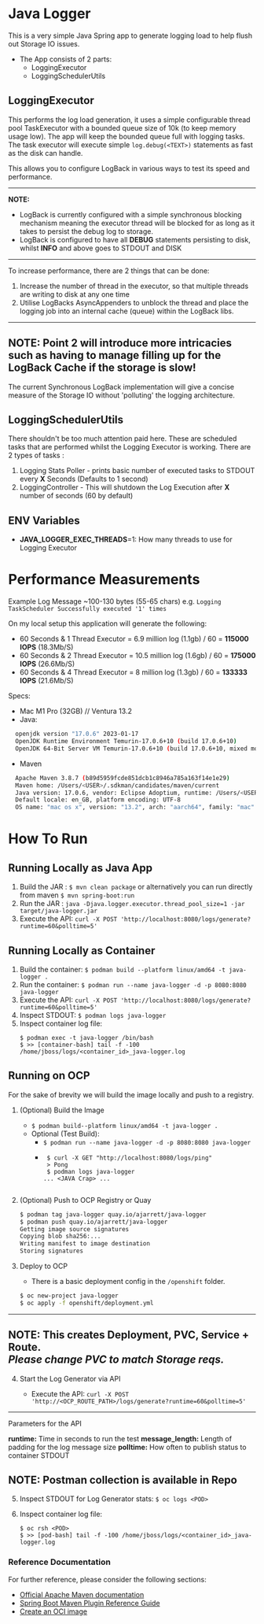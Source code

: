 # Java Logger

This is a very simple Java Spring app to generate logging load to help flush out Storage IO issues. 

* The App consists of 2 parts: 
  - LoggingExecutor 
  - LoggingSchedulerUtils 

## LoggingExecutor

This performs the log load generation, it uses a simple configurable thread pool TaskExecutor with a bounded queue size of 10k (to keep memory usage low). 
The app will keep the bounded queue full with logging tasks. The task executor will execute simple `log.debug(<TEXT>)` statements as fast as the disk can handle. 

This allows you to configure LogBack in various ways to test its speed and performance. 

---
**NOTE:**
- LogBack is currently configured with a simple synchronous blocking mechanism meaning the executor thread will be blocked for as long as it takes to persist the debug log to storage. <br/>
- LogBack is configured to have all **DEBUG** statements persisting to disk, whilst **INFO** and above goes to STDOUT and DISK
---

To increase performance, there are 2 things that can be done: 
1. Increase the number of thread in the executor, so that multiple threads are writing to disk at any one time
2. Utilise LogBacks AsyncAppenders to unblock the thread and place the logging job into an internal cache (queue) within the LogBack libs. 

---
**NOTE:**
Point 2 will introduce more intricacies such as having to manage filling up for the LogBack Cache if the storage is slow! 
---

The current Synchronous LogBack implementation will give a concise measure of the Storage IO without 'polluting' the logging architecture. 

## LoggingSchedulerUtils

There shouldn't be too much attention paid here. These are scheduled tasks that are performed whilst the Logging Executor is working. 
There are 2 types of tasks :
1. Logging Stats Poller - prints basic number of executed tasks to STDOUT every **X** Seconds (Defaults to 1 second)
2. LoggingController - This will shutdown the Log Execution after **X** number of seconds (60 by default)

## ENV Variables 

- **JAVA_LOGGER_EXEC_THREADS**=1: How many threads to use for Logging Executor

# Performance Measurements 

Example Log Message ~100-130 bytes (55-65 chars)
e.g. `Logging TaskScheduler Successfully executed '1' times`

On my local setup this application will generate the following:
- 60 Seconds & 1 Thread Executor = 6.9 million log (1.1gb) / 60 = **115000 IOPS** (18.3Mb/S)
- 60 Seconds & 2 Thread Executor = 10.5 million log (1.6gb) / 60 = **175000 IOPS** (26.6Mb/S)
- 60 Seconds & 4 Thread Executor = 8 million log (1.3gb) / 60 = **133333 IOPS** (21.6Mb/S)

Specs: 

- Mac M1 Pro (32GB) // Ventura 13.2
- Java:
```bash
  openjdk version "17.0.6" 2023-01-17
  OpenJDK Runtime Environment Temurin-17.0.6+10 (build 17.0.6+10)
  OpenJDK 64-Bit Server VM Temurin-17.0.6+10 (build 17.0.6+10, mixed mode)
```
- Maven
```bash
  Apache Maven 3.8.7 (b89d5959fcde851dcb1c8946a785a163f14e1e29)
  Maven home: /Users/<USER>/.sdkman/candidates/maven/current
  Java version: 17.0.6, vendor: Eclipse Adoptium, runtime: /Users/<USER>/.sdkman/candidates/java/17.0.6-tem
  Default locale: en_GB, platform encoding: UTF-8
  OS name: "mac os x", version: "13.2", arch: "aarch64", family: "mac"
```
# How To Run

## Running Locally as Java App

1. Build the JAR : `$ mvn clean package` or alternatively you can run directly from maven `$ mvn spring-boot:run`
2. Run the JAR : `java -Djava.logger.executor.thread_pool_size=1 -jar target/java-logger.jar`
3. Execute the API: `curl -X POST 'http://localhost:8080/logs/generate?runtime=60&polltime=5'`

## Running Locally as Container

1. Build the container: `$ podman build --platform linux/amd64 -t java-logger .`
2. Run the container: `$ podman run --name java-logger -d -p 8080:8080 java-logger`
3. Execute the API: `curl -X POST 'http://localhost:8080/logs/generate?runtime=60&polltime=5'`
4. Inspect STDOUT: `$ podman logs java-logger`
5. Inspect container log file: 
    ```
    $ podman exec -t java-logger /bin/bash
    $ >> [container-bash] tail -f -100 /home/jboss/logs/<container_id>_java-logger.log
    ```

## Running on OCP 

For the sake of brevity we will build the image locally and push to a registry. 

1. (Optional) Build the Image

   -  `$ podman build--platform linux/amd64 -t java-logger .`
     - Optional (Test Build): 
       - `$ podman run --name java-logger -d -p 8080:8080 java-logger`
       - ```
          $ curl -X GET "http://localhost:8080/logs/ping"
          > Pong
          $ podman logs java-logger
         ... <JAVA Crap> ...
       ```

2. (Optional) Push to OCP Registry or Quay 

    ```bash
    $ podman tag java-logger quay.io/ajarrett/java-logger
    $ podman push quay.io/ajarrett/java-logger
    Getting image source signatures
    Copying blob sha256:...
    Writing manifest to image destination
    Storing signatures
    ```

3. Deploy to OCP  

    - There is a basic deployment config in the `/openshift` folder. 
    ```bash
    $ oc new-project java-logger
    $ oc apply -f openshift/deployment.yml
    ```
---
**NOTE:**
This creates Deployment, PVC, Service + Route.<br />
_**Please change PVC to match Storage reqs.**_
---


4. Start the Log Generator via API 

   - Execute the API: `curl -X POST 'http://<OCP_ROUTE_PATH>/logs/generate?runtime=60&polltime=5'`

---
Parameters for the API

**runtime:** Time in seconds to run the test
**message_length:** Length of padding for the log message size
**polltime:** How often to publish status to container STDOUT


**NOTE:**
Postman collection is available in Repo
---

5. Inspect STDOUT for Log Generator stats: `$ oc logs <POD>`

6. Inspect container log file:
    ```
    $ oc rsh <POD>
    $ >> [pod-bash] tail -f -100 /home/jboss/logs/<container_id>_java-logger.log
    ```


### Reference Documentation
For further reference, please consider the following sections:

* [Official Apache Maven documentation](https://maven.apache.org/guides/index.html)
* [Spring Boot Maven Plugin Reference Guide](https://docs.spring.io/spring-boot/docs/2.7.8/maven-plugin/reference/html/)
* [Create an OCI image](https://docs.spring.io/spring-boot/docs/2.7.8/maven-plugin/reference/html/#build-image)

